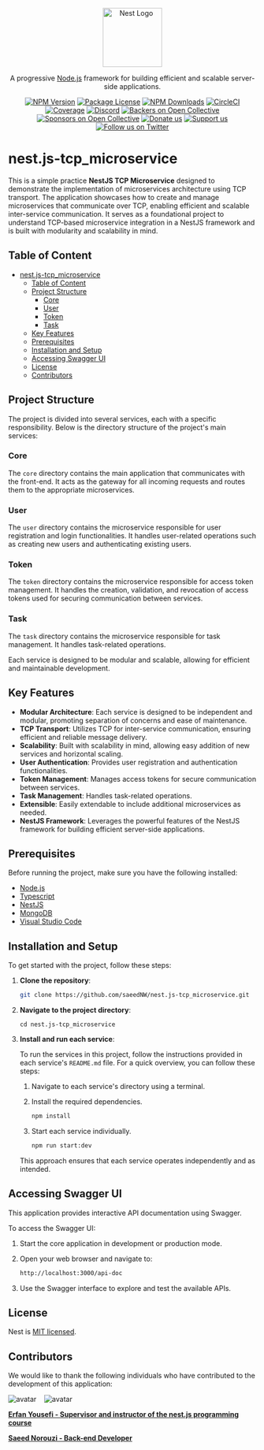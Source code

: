 <p align="center">
  <a href="http://nestjs.com/" target="blank"><img src="https://nestjs.com/img/logo-small.svg" width="120" alt="Nest Logo" /></a>
</p>

[circleci-image]: https://img.shields.io/circleci/build/github/nestjs/nest/master?token=abc123def456
[circleci-url]: https://circleci.com/gh/nestjs/nest

  <p align="center">A progressive <a href="http://nodejs.org" target="_blank">Node.js</a> framework for building efficient and scalable server-side applications.</p>
    <p align="center">
<a href="https://www.npmjs.com/~nestjscore" target="_blank"><img src="https://img.shields.io/npm/v/@nestjs/core.svg" alt="NPM Version" /></a>
<a href="https://www.npmjs.com/~nestjscore" target="_blank"><img src="https://img.shields.io/npm/l/@nestjs/core.svg" alt="Package License" /></a>
<a href="https://www.npmjs.com/~nestjscore" target="_blank"><img src="https://img.shields.io/npm/dm/@nestjs/common.svg" alt="NPM Downloads" /></a>
<a href="https://circleci.com/gh/nestjs/nest" target="_blank"><img src="https://img.shields.io/circleci/build/github/nestjs/nest/master" alt="CircleCI" /></a>
<a href="https://coveralls.io/github/nestjs/nest?branch=master" target="_blank"><img src="https://coveralls.io/repos/github/nestjs/nest/badge.svg?branch=master#9" alt="Coverage" /></a>
<a href="https://discord.gg/G7Qnnhy" target="_blank"><img src="https://img.shields.io/badge/discord-online-brightgreen.svg" alt="Discord"/></a>
<a href="https://opencollective.com/nest#backer" target="_blank"><img src="https://opencollective.com/nest/backers/badge.svg" alt="Backers on Open Collective" /></a>
<a href="https://opencollective.com/nest#sponsor" target="_blank"><img src="https://opencollective.com/nest/sponsors/badge.svg" alt="Sponsors on Open Collective" /></a>
  <a href="https://paypal.me/kamilmysliwiec" target="_blank"><img src="https://img.shields.io/badge/Donate-PayPal-ff3f59.svg" alt="Donate us"/></a>
    <a href="https://opencollective.com/nest#sponsor"  target="_blank"><img src="https://img.shields.io/badge/Support%20us-Open%20Collective-41B883.svg" alt="Support us"></a>
  <a href="https://twitter.com/nestframework" target="_blank"><img src="https://img.shields.io/twitter/follow/nestframework.svg?style=social&label=Follow" alt="Follow us on Twitter"></a>
</p>
  <!--[![Backers on Open Collective](https://opencollective.com/nest/backers/badge.svg)](https://opencollective.com/nest#backer)
  [![Sponsors on Open Collective](https://opencollective.com/nest/sponsors/badge.svg)](https://opencollective.com/nest#sponsor)-->

# nest.js-tcp_microservice

This is a simple practice **NestJS TCP Microservice** designed to demonstrate the implementation of microservices architecture using TCP transport. The application showcases how to create and manage microservices that communicate over TCP, enabling efficient and scalable inter-service communication. It serves as a foundational project to understand TCP-based microservice integration in a NestJS framework and is built with modularity and scalability in mind.

## Table of Content

- [nest.js-tcp\_microservice](#nestjs-tcp_microservice)
  - [Table of Content](#table-of-content)
  - [Project Structure](#project-structure)
    - [Core](#core)
    - [User](#user)
    - [Token](#token)
    - [Task](#task)
  - [Key Features](#key-features)
  - [Prerequisites](#prerequisites)
  - [Installation and Setup](#installation-and-setup)
  - [Accessing Swagger UI](#accessing-swagger-ui)
  - [License](#license)
  - [Contributors](#contributors)

## Project Structure

The project is divided into several services, each with a specific responsibility. Below is the directory structure of the project's main services:

### Core

The `core` directory contains the main application that communicates with the front-end. It acts as the gateway for all incoming requests and routes them to the appropriate microservices.

### User

The `user` directory contains the microservice responsible for user registration and login functionalities. It handles user-related operations such as creating new users and authenticating existing users.

### Token

The `token` directory contains the microservice responsible for access token management. It handles the creation, validation, and revocation of access tokens used for securing communication between services.

### Task

The `task` directory contains the microservice responsible for task management. It handles task-related operations.

Each service is designed to be modular and scalable, allowing for efficient and maintainable development.

## Key Features

- **Modular Architecture**: Each service is designed to be independent and modular, promoting separation of concerns and ease of maintenance.
- **TCP Transport**: Utilizes TCP for inter-service communication, ensuring efficient and reliable message delivery.
- **Scalability**: Built with scalability in mind, allowing easy addition of new services and horizontal scaling.
- **User Authentication**: Provides user registration and authentication functionalities.
- **Token Management**: Manages access tokens for secure communication between services.
- **Task Management**: Handles task-related operations.
- **Extensible**: Easily extendable to include additional microservices as needed.
- **NestJS Framework**: Leverages the powerful features of the NestJS framework for building efficient server-side applications.

## Prerequisites

Before running the project, make sure you have the following installed:

- [Node.js](https://nodejs.org/)
- [Typescript](https://www.typescriptlang.org/)
- [NestJS](https://nestjs.com/)
- [MongoDB](https://www.mongodb.com/)
- [Visual Studio Code](https://code.visualstudio.com/)

## Installation and Setup

To get started with the project, follow these steps:

1. **Clone the repository**:

   ```bash
   git clone https://github.com/saeedNW/nest.js-tcp_microservice.git
   ```

2. **Navigate to the project directory**:

   ```shell
   cd nest.js-tcp_microservice
   ```

3. **Install and run each service**:

   To run the services in this project, follow the instructions provided in each service's `README.md` file. For a quick overview, you can follow these steps:

   1. Navigate to each service's directory using a terminal.
   2. Install the required dependencies.

      ```bash
      npm install
      ```

   3. Start each service individually.

      ```bash
      npm run start:dev
      ```

   This approach ensures that each service operates independently and as intended.

## Accessing Swagger UI

This application provides interactive API documentation using Swagger.

To access the Swagger UI:

1. Start the core application in development or production mode.
2. Open your web browser and navigate to:

   ```bash
   http://localhost:3000/api-doc
   ```

3. Use the Swagger interface to explore and test the available APIs.

## License

Nest is [MIT licensed](https://github.com/nestjs/nest/blob/master/LICENSE).

## Contributors

We would like to thank the following individuals who have contributed to the development of this application:

![avatar](https://images.weserv.nl/?url=https://github.com/erfanyousefi.png?h=150&w=150&fit=cover&mask=circle&maxage=5d)
‎ ‎ ‎ ![avatar](https://images.weserv.nl/?url=https://github.com/saeedNW.png?h=150&w=150&fit=cover&mask=circle&maxage=5d)

[**Erfan Yousefi - Supervisor and instructor of the nest.js programming course**](https://github.com/erfanyousefi/)

[**Saeed Norouzi - Back-end Developer**](https://github.com/saeedNW)
